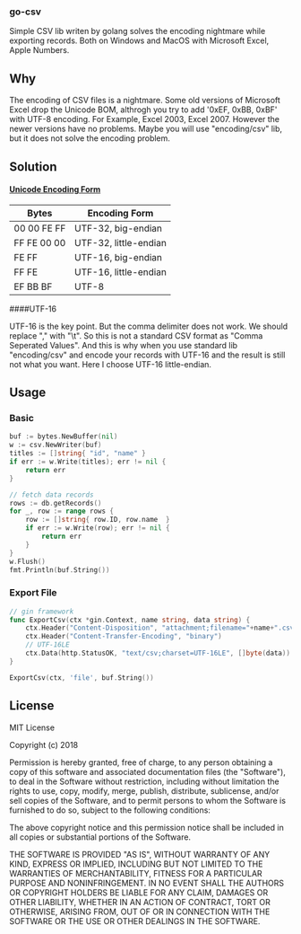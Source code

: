 ### go-csv

Simple CSV lib writen by golang solves the encoding nightmare while exporting records. Both on Windows and MacOS with Microsoft Excel, Apple Numbers.

## Why

The encoding of CSV files is a nightmare. Some old versions of Microsoft Excel drop the Unicode BOM, althrogh you try to add '0xEF, 0xBB, 0xBF' with UTF-8 encoding. For Example, Excel 2003, Excel 2007. However the newer versions have no problems. Maybe you will use "encoding/csv" lib, but it does not solve the encoding problem.

## Solution

#### [Unicode Encoding Form](http://unicode.org/faq/utf_bom.html#BOM)

| Bytes       | Encoding Form         |
| ----------- | --------------------- |
| 00 00 FE FF | UTF-32, big-endian    |
| FF FE 00 00 | UTF-32, little-endian |
| FE FF       | UTF-16, big-endian    |
| FF FE       | UTF-16, little-endian |
| EF BB BF    | UTF-8                 |

####UTF-16

UTF-16 is the key point. But the comma delimiter does not work. We should replace "," with "\t". So this is not a standard CSV format as "Comma Seperated Values". And this is why when you use standard lib "encoding/csv" and encode your records with UTF-16 and the result is still not what you want. Here I choose  UTF-16 little-endian.

## Usage

### Basic
``` go
buf := bytes.NewBuffer(nil)
w := csv.NewWriter(buf)
titles := []string{ "id", "name" }
if err := w.Write(titles); err != nil {
    return err
}

// fetch data records
rows := db.getRecords()
for _, row := range rows {
    row := []string{ row.ID, row.name  }
    if err := w.Write(row); err != nil {
        return err
    }
}
w.Flush()
fmt.Println(buf.String())
```

### Export File
``` go
// gin framework
func ExportCsv(ctx *gin.Context, name string, data string) {
	ctx.Header("Content-Disposition", "attachment;filename="+name+".csv")
	ctx.Header("Content-Transfer-Encoding", "binary")
	// UTF-16LE
	ctx.Data(http.StatusOK, "text/csv;charset=UTF-16LE", []byte(data))
}

ExportCsv(ctx, 'file', buf.String())
```

## License
MIT License

Copyright (c) 2018

Permission is hereby granted, free of charge, to any person obtaining a copy of this software and associated documentation files (the "Software"), to deal in the Software without restriction, including without limitation the rights to use, copy, modify, merge, publish, distribute, sublicense, and/or sell copies of the Software, and to permit persons to whom the Software is furnished to do so, subject to the following conditions:

The above copyright notice and this permission notice shall be included in all copies or substantial portions of the Software.

THE SOFTWARE IS PROVIDED "AS IS", WITHOUT WARRANTY OF ANY KIND, EXPRESS OR IMPLIED, INCLUDING BUT NOT LIMITED TO THE WARRANTIES OF MERCHANTABILITY, FITNESS FOR A PARTICULAR PURPOSE AND NONINFRINGEMENT. IN NO EVENT SHALL THE AUTHORS OR COPYRIGHT HOLDERS BE LIABLE FOR ANY CLAIM, DAMAGES OR OTHER LIABILITY, WHETHER IN AN ACTION OF CONTRACT, TORT OR OTHERWISE, ARISING FROM, OUT OF OR IN CONNECTION WITH THE SOFTWARE OR THE USE OR OTHER DEALINGS IN THE SOFTWARE.
